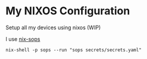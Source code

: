 # My NIXOS Configuration

Setup all my devices using nixos (WIP)

I use [nix-sops](https://github.com/Mic92/sops-nix)

```shell
nix-shell -p sops --run "sops secrets/secrets.yaml"
```